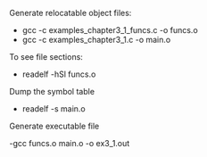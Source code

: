 Generate relocatable object files:

 - gcc -c examples_chapter3_1_funcs.c -o funcs.o
 - gcc -c examples_chapter3_1.c -o main.o

To see file sections:

- readelf -hSl funcs.o

Dump the symbol table

 - readelf -s main.o

 Generate executable file

 -gcc funcs.o main.o -o ex3_1.out

 